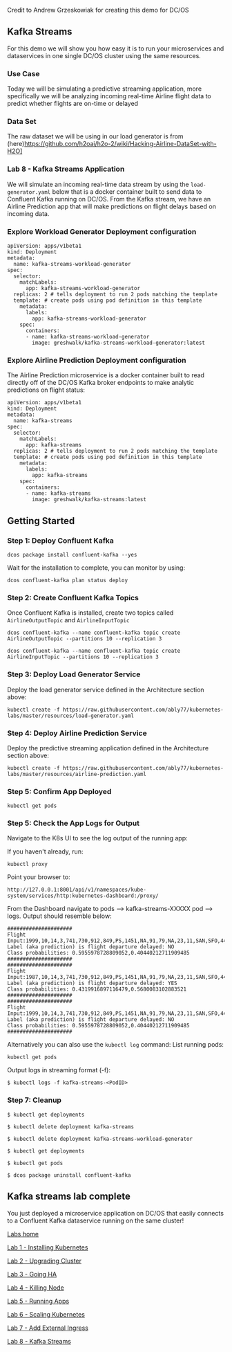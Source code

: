 Credit to Andrew Grzeskowiak for creating this demo for DC/OS

## Kafka Streams

For this demo we will show you how easy it is to run your microservices and dataservices in one single DC/OS cluster using the same resources.

### Use Case
Today we will be simulating a predictive streaming application, more specifically we will be analyzing incoming real-time Airline flight data to predict whether flights are on-time or delayed

### Data Set
The raw dataset we will be using in our load generator is from (here)https://github.com/h2oai/h2o-2/wiki/Hacking-Airline-DataSet-with-H2O]

### Lab 8 - Kafka Streams Application

We will simulate an incoming real-time data stream by using the `load-generator.yaml` below that is a docker container built to send data to Confluent Kafka running on DC/OS. From the Kafka stream, we have an Airline Prediction app that will make predictions on flight delays based on incoming data.

### Explore Workload Generator Deployment configuration
```
apiVersion: apps/v1beta1
kind: Deployment
metadata:
  name: kafka-streams-workload-generator
spec:
  selector:
    matchLabels:
      app: kafka-streams-workload-generator
  replicas: 2 # tells deployment to run 2 pods matching the template
  template: # create pods using pod definition in this template
    metadata:
      labels:
        app: kafka-streams-workload-generator
    spec:
      containers:
      - name: kafka-streams-workload-generator
        image: greshwalk/kafka-streams-workload-generator:latest
```

### Explore Airline Prediction Deployment configuration
The Airline Prediction microservice is a docker container built to read directly off of the DC/OS Kafka broker endpoints to make analytic predictions on flight status:
```
apiVersion: apps/v1beta1
kind: Deployment
metadata:
  name: kafka-streams
spec:
  selector:
    matchLabels:
      app: kafka-streams
  replicas: 2 # tells deployment to run 2 pods matching the template
  template: # create pods using pod definition in this template
    metadata:
      labels:
        app: kafka-streams
    spec:
      containers:
      - name: kafka-streams
        image: greshwalk/kafka-streams:latest
```

## Getting Started

### Step 1: Deploy Confluent Kafka
```
dcos package install confluent-kafka --yes
```

Wait for the installation to complete, you can monitor by using:
```
dcos confluent-kafka plan status deploy
```

### Step 2: Create Confluent Kafka Topics
Once Confluent Kafka is installed, create two topics called `AirlineOutputTopic` and `AirlineInputTopic`
```
dcos confluent-kafka --name confluent-kafka topic create AirlineOutputTopic --partitions 10 --replication 3
```

```
dcos confluent-kafka --name confluent-kafka topic create AirlineInputTopic --partitions 10 --replication 3
```

### Step 3: Deploy Load Generator Service
Deploy the load generator service defined in the Architecture section above:
```
kubectl create -f https://raw.githubusercontent.com/ably77/kubernetes-labs/master/resources/load-generator.yaml
```

### Step 4: Deploy Airline Prediction Service
Deploy the predictive streaming application defined in the Architecture section above:
```
kubectl create -f https://raw.githubusercontent.com/ably77/kubernetes-labs/master/resources/airline-prediction.yaml
```

### Step 5: Confirm App Deployed
```
kubectl get pods
```

### Step 5: Check the App Logs for Output
Navigate to the K8s UI to see the log output of the running app:

If you haven't already, run:
```
kubectl proxy
```

Point your browser to:
```
http://127.0.0.1:8001/api/v1/namespaces/kube-system/services/http:kubernetes-dashboard:/proxy/
```

From the Dashboard navigate to pods --> kafka-streams-XXXXX pod --> logs. Output should resemble below:
```
#####################
Flight Input:1999,10,14,3,741,730,912,849,PS,1451,NA,91,79,NA,23,11,SAN,SFO,447,NA,NA,0,NA,0,NA,NA,NA,NA,NA,YES,YES
Label (aka prediction) is flight departure delayed: NO
Class probabilities: 0.5955978728809052,0.40440212711909485
#####################
#####################
Flight Input:1987,10,14,3,741,730,912,849,PS,1451,NA,91,79,NA,23,11,SAN,SFO,447,NA,NA,0,NA,0,NA,NA,NA,NA,NA,YES,YES
Label (aka prediction) is flight departure delayed: YES
Class probabilities: 0.4319916897116479,0.5680083102883521
#####################
#####################
Flight Input:1999,10,14,3,741,730,912,849,PS,1451,NA,91,79,NA,23,11,SAN,SFO,447,NA,NA,0,NA,0,NA,NA,NA,NA,NA,YES,YES
Label (aka prediction) is flight departure delayed: NO
Class probabilities: 0.5955978728809052,0.40440212711909485
#####################
```

Alternatively you can also use the `kubectl log` command:
List running pods:
```
kubectl get pods
```

Output logs in streaming format (-f):
```
$ kubectl logs -f kafka-streams-<PodID>
```

### Step 7: Cleanup
```
$ kubectl get deployments

$ kubectl delete deployment kafka-streams

$ kubectl delete deployment kafka-streams-workload-generator

$ kubectl get deployments

$ kubectl get pods

$ dcos package uninstall confluent-kafka
```

## Kafka streams lab complete
You just deployed a microservice application on DC/OS that easily connects to a Confluent Kafka dataservice running on the same cluster!


[Labs home](https://github.com/c-mcinerney/kubernetes-labs)

[Lab 1 - Installing Kubernetes](https://github.com/c-mcinerney/kubernetes-labs/blob/master/Lab%201%20-%20Installing%20Kubernetes.md)


[Lab 2 - Upgrading Cluster](https://github.com/c-mcinerney/kubernetes-labs/blob/master/Lab%202%20-%20Upgrading%20Cluster.md)

[Lab 3 - Going HA](https://github.com/c-mcinerney/kubernetes-labs/blob/master/Lab%203%20-%20Going%20HA.md)

[Lab 4 - Killing Node](https://github.com/c-mcinerney/kubernetes-labs/blob/master/Lab%204%20-%20Killing%20Node.md)

[Lab 5 - Running Apps](https://github.com/c-mcinerney/kubernetes-labs/blob/master/Lab%205%20-%20Running%20Apps.md)

[Lab 6 - Scaling Kubernetes](https://github.com/c-mcinerney/kubernetes-labs/blob/master/Lab%206%20-%20Scaling%20Kubernetes.md)

[Lab 7 - Add External Ingress](https://github.com/c-mcinerney/kubernetes-labs/blob/master/Lab%207%20-%20Add%20External%20Ingress.md)

[Lab 8 - Kafka Streams](https://github.com/c-mcinerney/kubernetes-labs/blob/master/Lab%208%20-%20Kafka%20Streams.md)
